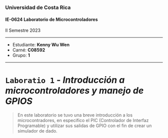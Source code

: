 ### Universidad de Costa Rica
#### IE-0624 Laboratorio de Microcontroladores

II Semestre 2023

---

* Estudiante: **Kenny Wu Wen**
* Carné: **C08592**
* Grupo: **1**

---

# `Laboratio 1` - *Introducción a microcontroladores y manejo de GPIOS*

> En este laboratorio se tuvo una breve introducción a los microcontradores, en especifico el PIC (Controlador de Interfaz Programable) y utilizar sus salidas de GPIO con el fin de crear un simulador de dado.
